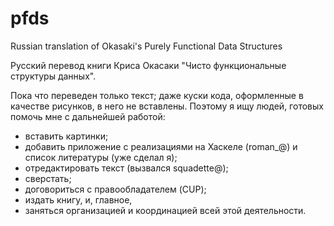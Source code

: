 pfds
====

Russian translation of Okasaki's Purely Functional Data Structures

Русский перевод книги Криса Окасаки "Чисто функциональные структуры данных".

Пока что переведен только текст; даже куски кода, оформленные в качестве рисунков, в него не вставлены. Поэтому я ищу людей, готовых помочь мне с дальнейшей работой:
- вставить картинки;
- добавить приложение с реализациями на Хаскеле (roman_@) и список литературы (уже сделал я);
- отредактировать текст (вызвался squadette@);
- сверстать;
- договориться с правообладателем (CUP);
- издать книгу,
и, главное,
- заняться организацией и координацией всей этой деятельности.
